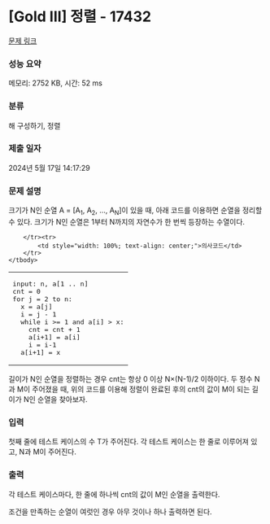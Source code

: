 # [Gold III] 정렬 - 17432 

[문제 링크](https://www.acmicpc.net/problem/17432) 

### 성능 요약

메모리: 2752 KB, 시간: 52 ms

### 분류

해 구성하기, 정렬

### 제출 일자

2024년 5월 17일 14:17:29

### 문제 설명

<p>크기가 N인 순열 A = [A<sub>1</sub>, A<sub>2</sub>, ..., A<sub>N</sub>]이 있을 때, 아래 코드를 이용하면 순열을 정리할 수 있다. 크기가 N인 순열은 1부터 N까지의 자연수가 한 번씩 등장하는 수열이다.</p>

<table class="table table-bordered" style="width: 100%;">
	<tbody>
		<tr>
			<td style="width: 100%;">
			<pre>input: n, a[1 .. n]
cnt = 0
for j = 2 to n:
  <wbr>x = a[j]
  <wbr>i = j - 1
  <wbr>while i >= 1 and a[i] > x:
  <wbr>  <wbr>cnt = cnt + 1
  <wbr>  <wbr>a[i+1] = a[i]
  <wbr>  <wbr>i = i-1
  <wbr>a[i+1] = x
</pre>
			</td>
			
		</tr><tr>
			<td style="width: 100%; text-align: center;">의사코드</td>
		</tr>
	</tbody>
</table>

<p>길이가 N인 순열을 정렬하는 경우 cnt는 항상 0 이상 N×(N-1)/2 이하이다. 두 정수 N과 M이 주어졌을 때, 위의 코드를 이용해 정렬이 완료된 후의 cnt의 값이 M이 되는 길이가 N인 순열을 찾아보자.</p>

### 입력 

 <p>첫째 줄에 테스트 케이스의 수 T가 주어진다. 각 테스트 케이스는 한 줄로 이루어져 있고, N과 M이 주어진다.</p>

### 출력 

 <p>각 테스트 케이스마다, 한 줄에 하나씩 cnt의 값이 M인 순열을 출력한다.</p>

<p>조건을 만족하는 순열이 여럿인 경우 아무 것이나 하나 출력하면 된다.</p>

